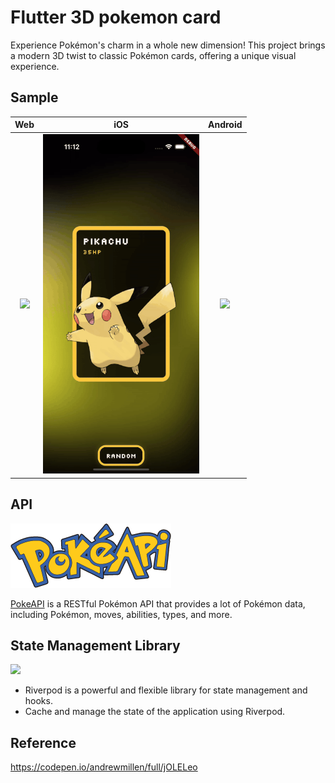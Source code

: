 # Flutter 3D pokemon card

Experience Pokémon's charm in a whole new dimension! This project brings a modern 3D twist to classic Pokémon cards, offering a unique visual experience.

## Sample

|Web|iOS|Android|
|:---:|:---:|:---:|
|<img src="./readme_asset/web.gif" width="250"/>|<img src="./readme_asset/iOS.gif" width="250"/>|<img src="./readme_asset/android.gif" width="250"/>|

## API

![](https://raw.githubusercontent.com/PokeAPI/media/master/logo/pokeapi_256.png)

[PokeAPI](https://pokeapi.co/) is a RESTful Pokémon API that provides a lot of Pokémon data, including Pokémon, moves, abilities, types, and more.

## State Management Library

<div>
    <img src="https://github.com/rrousselGit/riverpod/raw/master/resources/icon/Facebook%20Cover%20A.png?raw=true" width="50%">
</div>

- Riverpod is a powerful and flexible library for state management and hooks.
- Cache and manage the state of the application using Riverpod.

## Reference

https://codepen.io/andrewmillen/full/jOLELeo
